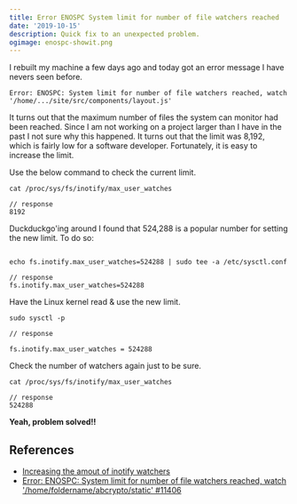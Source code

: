 ```yaml
---
title: Error ENOSPC System limit for number of file watchers reached
date: '2019-10-15'
description: Quick fix to an unexpected problem.
ogimage: enospc-showit.png
---
```


I rebuilt my machine a few days ago and today got an error message I have nevers seen before.

```console
Error: ENOSPC: System limit for number of file watchers reached, watch '/home/.../site/src/components/layout.js'
```

It turns out that the maximum number of files the system can monitor had been reached. Since I am not working on a project larger than I have in the past I not sure why this happened. It turns out that the limit was 8,192, which is fairly low for a software developer. Fortunately, it is easy to increase the limit.

Use the below command to check the current limit.

```console
cat /proc/sys/fs/inotify/max_user_watches

// response
8192

```

Duckduckgo'ing around I found that 524,288 is a popular number for setting the new limit. To do so:

```console

echo fs.inotify.max_user_watches=524288 | sudo tee -a /etc/sysctl.conf

// response
fs.inotify.max_user_watches=524288

```

Have the Linux kernel read & use the new limit.

```console
sudo sysctl -p

// response

fs.inotify.max_user_watches = 524288
```

Check the number of watchers again just to be sure.

```console
cat /proc/sys/fs/inotify/max_user_watches

// response
524288

```

**Yeah, problem solved!!**



## References

- [Increasing the amout of inotify watchers](https://github.com/guard/listen/wiki/Increasing-the-amount-of-inotify-watchers#the-technical-details)
- [Error: ENOSPC: System limit for number of file watchers reached, watch '/home/foldername/abcrypto/static' #11406](https://github.com/gatsbyjs/gatsby/issues/11406)



